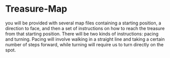 # Treasure-Map
you will be provided with several map files containing a starting position, a direction to face, and then a set of instructions on how to reach the treasure from that starting position. There will be two kinds of instructions: pacing and turning. Pacing will involve walking in a straight line and taking a certain number of steps forward, while turning will require us to turn directly on the spot.
